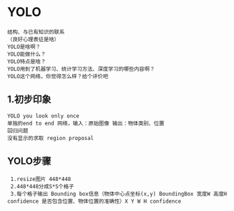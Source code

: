 # YOLO
    结构、与已有知识的联系
    （良好心理表征是啥）
    YOLO是啥啊？
    YOLO能做什么？
    YOLO特点是啥？
    YOLO用到了机器学习、统计学习方法、深度学习的哪些内容啊？
    YOLO这个网络，你觉得怎么样？给个评价吧
## 1.初步印象
    YOLO you look only once
    单独的end to end 网络，输入：原始图像 输出：物体类别、位置
    回归问题
    没有显示的求取 region proposal
## YOLO步骤
     1.resize图片 448*448
     2.448*448分成S*S个格子
     3.每个格子输出 Bounding box信息（物体中心点坐标(x,y) BoundingBox 宽度W 高度H confidence 是否包含位置、物体位置的准确性）X Y W H confidence
     
